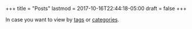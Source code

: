 +++
title = "Posts"
lastmod = 2017-10-16T22:44:18-05:00
draft = false
+++

In case you want to view by [tags](/en/tags/) or [categories](/en/categories).
